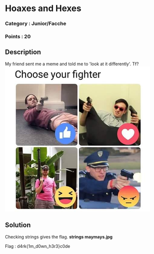 # Hoaxes and Hexes
### Category : Junior/Facche
### Points : 20

## Description

My friend sent me a meme and told me to 'look at it differently'. Tf?
![maymays.jpg](https://github.com/Mk-ism/Hackcon18-writeups/blob/master/Hoaxes%20and%20Hexes/maymays.jpg)


## Solution

Checking strings gives the flag.
**strings maymays.jpg**

Flag : d4rk{1m_d0wn_h3r3}c0de
